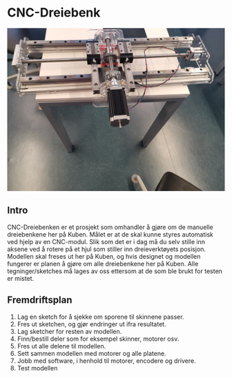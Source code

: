 # CNC-Dreiebenk
![CNC-modul](Images/CNC-dreiebenk.jpg)

## Intro
CNC-Dreiebenken er et prosjekt som omhandler å gjøre om de manuelle dreiebenkene her på Kuben. Målet er at de skal kunne styres automatisk ved hjelp av en CNC-modul. Slik som det er i dag må du selv stille inn aksene ved å rotere på et hjul som stiller inn dreieverktøyets posisjon. Modellen skal freses ut her på Kuben, og hvis designet og modellen fungerer er planen å gjøre om alle dreiebenkene her på Kuben. Alle tegninger/sketches må lages av oss ettersom at de som ble brukt for testen er mistet. 

## Fremdriftsplan
1. Lag en sketch for å sjekke om sporene til skinnene passer.
2.	Fres ut sketchen, og gjør endringer ut ifra resultatet. 
3.	Lag sketcher for resten av modellen.
4.	Finn/bestill deler som for eksempel skinner, motorer osv. 
5.	Fres ut alle delene til modellen. 
6.	Sett sammen modellen med motorer og alle platene.
7.	Jobb med software, i henhold til motorer, encodere og drivere. 
8.	Test modellen
